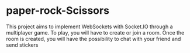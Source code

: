# paper-rock-Scissors

This project aims to implement WebSockets with Socket.IO through a multiplayer game. 
To play, you will have to create or join a room. Once the room is created, you will have the possibility to chat with your friend and send stickers
